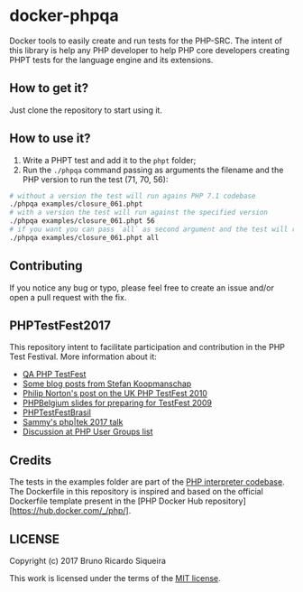 # docker-phpqa

Docker tools to easily create and run tests for the PHP-SRC. The intent of this library is help any PHP developer to
help PHP core developers creating PHPT tests for the language engine and its extensions.

## How to get it?

Just clone the repository to start using it.

## How to use it?

1. Write a PHPT test and add it to the `phpt` folder;
2. Run the `./phpqa` command passing as arguments the filename and the PHP version to run the test (71, 70, 56):
````bash
# without a version the test will run agains PHP 7.1 codebase
./phpqa examples/closure_061.phpt
# with a version the test will run against the specified version
./phpqa examples/closure_061.phpt 56
# if you want you can pass `all` as second argument and the test will run against all versions
./phpqa examples/closure_061.phpt all
````

## Contributing

If you notice any bug or typo, please feel free to create an issue and/or open a pull request with the fix.

## PHPTestFest2017

This repository intent to facilitate participation and contribution in the PHP Test Festival. More information about it:

* [QA PHP TestFest](https://wiki.php.net/qa/testfest)
* [Some blog posts from Stefan Koopmanschap](http://leftontheweb.com/blog/categories/testfest)
* [Philip Norton's post on the UK PHP TestFest 2010](http://www.hashbangcode.com/blog/php-testfest-uk-2010-and-testing-php)
* [PHPBelgium slides for preparing for TestFest 2009](https://www.slideshare.net/PHPBelgium/preparation-for-php-test-fest-2009)
* [PHPTestFestBrasil](https://phptestfestbrasil.github.io)
* [Sammy's php|tek 2017 talk](https://speakerdeck.com/sammyk/writing-tests-for-php-source-php-tek-2017)
* [Discussion at PHP User Groups list](https://groups.google.com/a/phpcommunity.org/forum/?utm_medium=email&utm_source=footer#!topic/testfest/-C2pcxod65g)

## Credits

The tests in the examples folder are part of the [PHP interpreter codebase][php-src]. The Dockerfile in this repository
is inspired and based on the official Dockerfile template present in the [PHP Docker Hub repository][https://hub.docker.com/_/php/].

## LICENSE

Copyright (c) 2017 Bruno Ricardo Siqueira

This work is licensed under the terms of the [MIT license][license].

[php-src]: https://github.com/php/php-src
[license]: https://github.com/brunoric/docker-phpqa/blob/master/LICENSE